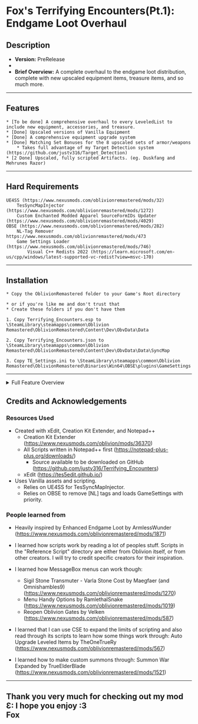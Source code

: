 # Fox's Terrifying Encounters(Pt.1): Endgame Loot Overhaul
## Description
* __Version:__ PreRelease
*
* __Brief Overview:__ A complete overhaul to the endgame loot distribution, complete with new upscaled equipment items, treasure items, and so much more.
------------------
## Features

	* [To be done] A comprehensive overhaul to every LeveledList to include new equipment, accessories, and treasure. 
	* [Done] Upscaled versions of Vanilla Equipment
	* [Done] A comprehensive equipment upgrade system
	* [Done] Matching Set Bonuses for the 8 upscaled sets of armor/weapons
		* Takes full advantage of my Target Detection system (https://github.com/justv316/Target_Detection)
	* [2 Done] Upscaled, fully scripted Artifacts. (eg. Duskfang and Mehrunes Razor)
------------------
## Hard Requirements
	UE4SS (https://www.nexusmods.com/oblivionremastered/mods/32)
		TesSyncMapInjector (https://www.nexusmods.com/oblivionremastered/mods/1272)
		Custom Enchanted Modded Apparel SourceFormIDs Updater (https://www.nexusmods.com/oblivionremastered/mods/4029)
	OBSE (https://www.nexusmods.com/oblivionremastered/mods/282)
		NL-Tag Remover https://www.nexusmods.com/oblivionremastered/mods/473
		Game Settings Loader (https://www.nexusmods.com/oblivionremastered/mods/746)
			Visual C++ Redists 2022 (https://learn.microsoft.com/en-us/cpp/windows/latest-supported-vc-redist?view=msvc-170)
			
------------------
## Installation

	* Copy the OblivionRemastered folder to your Game's Root directory
	
	* or if you're like me and don't trust that
	* Create these folders if you don't have them
	
	1. Copy Terrifying_Encounters.esp to \SteamLibrary\steamapps\common\Oblivion Remastered\OblivionRemastered\Content\Dev\ObvData\Data
	
	2. Copy Terrifying_Encounters.json to \SteamLibrary\steamapps\common\Oblivion Remastered\OblivionRemastered\Content\Dev\ObvData\Data\SyncMap 
	
	3. Copy TE_Settings.ini to \SteamLibrary\steamapps\common\Oblivion Remastered\OblivionRemastered\Binaries\Win64\OBSE\plugins\GameSettings
------------------

<details>
<Summary>Full Feature Overview</Summary>

### What this mod does

#### The Upgrade System
* Using placed (Small) Shrines to Malacath, the player can pay a fee of gold to upgrade their items to improved versions of themselves. 
	* These Shrines are located wherever blacksmiths are located. 

#### Upscaled versions of Vanilla Equipment~
* 145 new equipment items have been added using vanilla assets. 
* There is a separate text file containing the full list of base weapon stats by tier. Note; there are slight variences throughout the items, so use this as a baseline.  [TE_Equipment_Stats.txt]
		
#### Artifacts
* Dawn/Duskfang have been recast into the twinfaced sword spirit Waning and Rising. This sword behaves identically to the original, in that during the night, it takes on the form of Waning, and during the day, it takes on the form of Rising. Furthermore, as the sword consumes the blood of its victims it will change form again growing stronger. 
	* Once the sword has consumed enough, this transformation becomes permanent, and the sword spirit remains Blood Drunk.
		
* The Mehrunes Razor has been recast into the Ebony Razor. This dagger carries a low chance to instantly kill any target it strikes, claiming its soul for Mehrunes Dagon. Similarly to appeasing the sword spirits Waning and Rising, appeasing Mehrunes Dagon's appetite for souls comes with its own reward, Awakening the Daggers true form.
		
-------------------------------
### What this mod does not do
* Add new meshes or non-vanilla items to the game.
* Add creatures, NPCs, etc. I intend to release mods in this series that overhaul those.
* Currently does not allow you to upgrade vanilla items into modded variants, though I am working on it. 

-------------------------------

</details>	

## Credits and Acknowledgements

### Resources Used

* Created with xEdit, Creation Kit Extender, and Notepad++
	* Creation Kit Extender (https://www.nexusmods.com/oblivion/mods/36370)
	* All Scripts written in Notepad++ first (https://notepad-plus-plus.org/downloads/)
		* Source available to be downloaded on GitHub (https://github.com/justv316/Terrifying_Encounters)
	* xEdit (https://tes5edit.github.io/)
* Uses Vanilla assets and scripting.
	* Relies on UE4SS for TesSyncMapInjector.
	* Relies on OBSE to remove [NL] tags and loads GameSettings with priority. 

### People learned from

* Heavily inspired by Enhanced Endgame Loot by ArmlessWunder (https://www.nexusmods.com/oblivionremastered/mods/1871)
* I learned how scripts work by reading a lot of peoples stuff. Scripts in the "Reference Script" directory are either from Oblivion itself, or from other creators. I will try to credit specific creators for their inspiration. 
* I learned how MessageBox menus can work though: 
	* Sigil Stone Transmuter - Varla Stone Cost by Maegfaer (and Omnishambles9) (https://www.nexusmods.com/oblivionremastered/mods/1270)
	* Menu Handy Options by RamlethalSnake (https://www.nexusmods.com/oblivionremastered/mods/1019)
	* Reopen Oblivion Gates by Velken (https://www.nexusmods.com/oblivionremastered/mods/587)

* I learned that I can use CSE to expand the limits of scripting and also read through its scripts to learn how some things work through: Auto Upgrade Leveled Items by TheOneTrueRy (https://www.nexusmods.com/oblivionremastered/mods/567)

* I learned how to make custom summons through: Summon War Expanded by TrueElderBlade (https://www.nexusmods.com/oblivionremastered/mods/1521)

-------------------------------------------------
__Thank you very much for checking out my mod__
         __Ɛ: I hope you enjoy :3__         
                   __**Fox**__                   
-------------------------------------------------